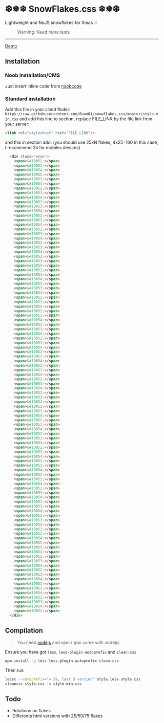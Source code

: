 # ❆❅❄ SnowFlakes.css ❄❅❆
Lightweight and NoJS snowflakes for Xmas ☃

> Warning: Need more tests

---
[Demo](https://jsfiddle.net/buom_01/hyd8k76w/1/embedded/result/)
## Installation
### Noob installation/CMS
Just insert inline code from [noobcode](https://raw.githubusercontent.com/Buom01/snowflakes.css/master/noobscript)

### Standard installation
Add this file in your client floder: `https://raw.githubusercontent.com/Buom01/snowflakes.css/master/style.min.css`
and add this line to <head> section, replace FILE_LINK by the file link from your server:
```html
<link rel="stylesheet" href="FILE_LINK"/>
```
and this in <body> section add: (you should use 25xN flakes, 4x25=100 in this case, I recommend 25 for mobiles devices)
```html
  <div class="snow">
    <span>&#10052;</span>
    <span>&#10053;</span>
    <span>&#10054;</span>
    <span>&#10052;</span>
    <span>&#10053;</span>
    <span>&#10054;</span>
    <span>&#10052;</span>
    <span>&#10053;</span>
    <span>&#10054;</span>
    <span>&#10052;</span>
    <span>&#10053;</span>
    <span>&#10054;</span>
    <span>&#10052;</span>
    <span>&#10053;</span>
    <span>&#10054;</span>
    <span>&#10052;</span>
    <span>&#10053;</span>
    <span>&#10054;</span>
    <span>&#10052;</span>
    <span>&#10053;</span>
    <span>&#10054;</span>
    <span>&#10052;</span>
    <span>&#10053;</span>
    <span>&#10054;</span>
    <span>&#10052;</span>
    <span>&#10053;</span>
    <span>&#10054;</span>
    <span>&#10052;</span>
    <span>&#10053;</span>
    <span>&#10054;</span>
    <span>&#10052;</span>
    <span>&#10053;</span>
    <span>&#10054;</span>
    <span>&#10052;</span>
    <span>&#10053;</span>
    <span>&#10054;</span>
    <span>&#10052;</span>
    <span>&#10053;</span>
    <span>&#10054;</span>
    <span>&#10052;</span>
    <span>&#10053;</span>
    <span>&#10054;</span>
    <span>&#10052;</span>
    <span>&#10053;</span>
    <span>&#10054;</span>
    <span>&#10052;</span>
    <span>&#10053;</span>
    <span>&#10054;</span>
    <span>&#10052;</span>
    <span>&#10053;</span>
    <span>&#10054;</span>
    <span>&#10052;</span>
    <span>&#10053;</span>
    <span>&#10054;</span>
    <span>&#10052;</span>
    <span>&#10053;</span>
    <span>&#10054;</span>
    <span>&#10052;</span>
    <span>&#10053;</span>
    <span>&#10054;</span>
    <span>&#10052;</span>
    <span>&#10053;</span>
    <span>&#10054;</span>
    <span>&#10052;</span>
    <span>&#10053;</span>
    <span>&#10054;</span>
    <span>&#10052;</span>
    <span>&#10053;</span>
    <span>&#10054;</span>
    <span>&#10052;</span>
    <span>&#10053;</span>
    <span>&#10054;</span>
    <span>&#10052;</span>
    <span>&#10053;</span>
    <span>&#10054;</span>
    <span>&#10052;</span>
    <span>&#10053;</span>
    <span>&#10054;</span>
    <span>&#10052;</span>
    <span>&#10053;</span>
    <span>&#10054;</span>
    <span>&#10052;</span>
    <span>&#10053;</span>
    <span>&#10054;</span>
    <span>&#10052;</span>
    <span>&#10053;</span>
    <span>&#10054;</span>
    <span>&#10052;</span>
    <span>&#10053;</span>
    <span>&#10054;</span>
    <span>&#10052;</span>
    <span>&#10053;</span>
    <span>&#10054;</span>
    <span>&#10052;</span>
    <span>&#10053;</span>
    <span>&#10054;</span>
    <span>&#10052;</span>
    <span>&#10053;</span>
    <span>&#10054;</span>
    <span>&#10052;</span>
  </div>
```
## Compilation
> You need [nodejs](http://nodejs.org/) and npm (npm come with nodejs)

Ensure you have got `less`, `less-plugin-autoprefix` and `clean-css`
```bash
npm install -g less less-plugin-autoprefix clean-css
```
Then run:
```bash
lessc --autoprefix="> 2%, last 3 version" style.less style.css
cleancss style.css -o style.min.css
```

## Todo
- Rotations on flakes
- Differents html versions with 25/50/75 flakes

